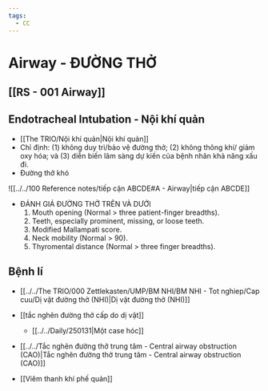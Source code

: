 ```yaml
---
tags:
  - CC
---
```

# Airway - ĐƯỜNG THỞ
## [[RS - 001 Airway]]

## Endotracheal Intubation - Nội khí quản
- [[The TRIO/Nội khí quản|Nội khí quản]]
- Chỉ định: (1) không duy trì/bảo vệ đường thở; (2) không thông khí/ giảm oxy hóa; và (3) diễn biến lâm sàng dự kiến ​​của bệnh nhân khả năng xấu đi.
- Đường thở khó




![[../../100 Reference notes/tiếp cận ABCDE#A - Airway|tiếp cận ABCDE]]




- ĐÁNH GIÁ ĐƯỜNG THỞ TRÊN VÀ DƯỚI
	1. Mouth opening (Normal > three patient-finger breadths).
	2. Teeth, especially prominent, missing, or loose teeth.
	3. Modified Mallampati score.
	4. Neck mobility (Normal > 90).
	5. Thyromental distance (Normal > three finger breadths).



## Bệnh lí
- [[../../The TRIO/000 Zettlekasten/UMP/BM NHI/BM NHI - Tot nghiep/Cap cuu/Dị vật đường thở (NHI)|Dị vật đường thở (NHI)]]
- [[tắc nghẽn đường thở cấp do dị vật]]
	- [[../../Daily/250131|Một case hóc]]
- [[../../Tắc nghẽn đường thở trung tâm - Central airway obstruction (CAO)|Tắc nghẽn đường thở trung tâm - Central airway obstruction (CAO)]]

- [[Viêm thanh khí phế quản]]